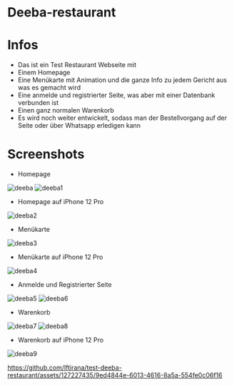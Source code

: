 # Deeba-restaurant

# Infos
* Das ist ein Test Restaurant Webseite mit
* Einem Homepage
* Eine Menükarte mit Animation und die ganze Info zu jedem Gericht aus was es gemacht wird
* Eine anmelde und registrierter Seite, was aber mit einer Datenbank verbunden ist
* Einen ganz normalen Warenkorb
* Es wird noch weiter entwickelt, sodass man der Bestellvorgang auf der Seite oder über Whatsapp erledigen kann

# Screenshots
* Homepage

![deeba](https://github.com/Iftirana/test-deeba-restaurant/assets/127227435/d508fc20-d311-40ae-afa7-9a5cb20d5ae6)
![deeba1](https://github.com/Iftirana/test-deeba-restaurant/assets/127227435/8f7ea17f-25f5-414e-b0ca-99c7e9091b20)

* Homepage auf iPhone 12 Pro

![deeba2](https://github.com/Iftirana/test-deeba-restaurant/assets/127227435/f61ebef5-cfaa-4d98-8e34-94384c8c41a6)

* Menükarte

![deeba3](https://github.com/Iftirana/test-deeba-restaurant/assets/127227435/0bc291a2-ee64-49f6-bd16-17289e847f3f)

* Menükarte auf iPhone 12 Pro

![deeba4](https://github.com/Iftirana/test-deeba-restaurant/assets/127227435/115c2281-5081-43f1-81f4-e1925ebd49ae)

* Anmelde und Registrierter Seite

![deeba5](https://github.com/Iftirana/test-deeba-restaurant/assets/127227435/9dbdf149-222c-46e0-aa10-0d475225699d) ![deeba6](https://github.com/Iftirana/test-deeba-restaurant/assets/127227435/fd826ee0-853e-4a17-9acf-6184b4495e92)

* Warenkorb

![deeba7](https://github.com/Iftirana/test-deeba-restaurant/assets/127227435/ffbb0725-f634-4e55-9ab1-c30d054ae601)
![deeba8](https://github.com/Iftirana/test-deeba-restaurant/assets/127227435/43510bc0-2b8d-4689-b94d-2a1e43b338ba)

* Warenkorb auf iPhone 12 Pro

![deeba9](https://github.com/Iftirana/test-deeba-restaurant/assets/127227435/9a814ea0-db02-4a83-b306-d946685874ab)




https://github.com/Iftirana/test-deeba-restaurant/assets/127227435/9ed4844e-6013-4616-8a5a-554fe0c06f16


